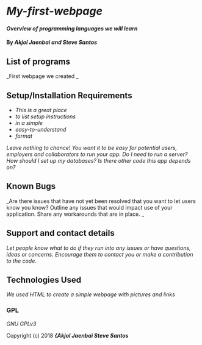 # _My-first-webpage_

#### _Overview of programming languages we will learn_

#### By _**Akjol Jaenbai and Steve Santos**_

## List of programs

_First webpage we created  _

## Setup/Installation Requirements

* _This is a great place_
* _to list setup instructions_
* _in a simple_
* _easy-to-understand_
* _format_

_Leave nothing to chance! You want it to be easy for potential users, employers and collaborators to run your app. Do I need to run a server? How should I set up my databases? Is there other code this app depends on?_

## Known Bugs

_Are there issues that have not yet been resolved that you want to let users know you know?  Outline any issues that would impact use of your application.  Share any workarounds that are in place. _

## Support and contact details

_Let people know what to do if they run into any issues or have questions, ideas or concerns.  Encourage them to contact you or make a contribution to the code._

## Technologies Used

_We used HTML to create a simple webpage with pictures and links_

### GPL

*GNU GPLv3*

Copyright (c) 2018 **_{Akjol Jaenbai Steve Santos_**
